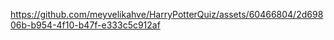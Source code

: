 https://github.com/meyvelikahve/HarryPotterQuiz/assets/60466804/2d69806b-b954-4f10-b47f-e333c5c912af
